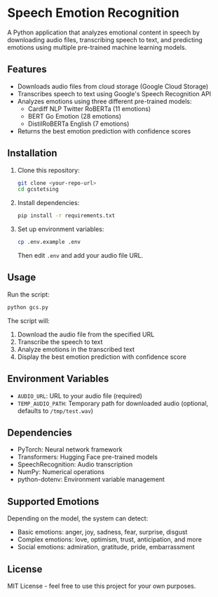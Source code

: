 # Speech Emotion Recognition

A Python application that analyzes emotional content in speech by downloading audio files, transcribing speech to text, and predicting emotions using multiple pre-trained machine learning models.

## Features

- Downloads audio files from cloud storage (Google Cloud Storage)
- Transcribes speech to text using Google's Speech Recognition API
- Analyzes emotions using three different pre-trained models:
  - Cardiff NLP Twitter RoBERTa (11 emotions)
  - BERT Go Emotion (28 emotions)
  - DistilRoBERTa English (7 emotions)
- Returns the best emotion prediction with confidence scores

## Installation

1. Clone this repository:
   ```bash
   git clone <your-repo-url>
   cd gcstetsing
   ```

2. Install dependencies:
   ```bash
   pip install -r requirements.txt
   ```

3. Set up environment variables:
   ```bash
   cp .env.example .env
   ```
   Then edit `.env` and add your audio file URL.

## Usage

Run the script:
```bash
python gcs.py
```

The script will:
1. Download the audio file from the specified URL
2. Transcribe the speech to text
3. Analyze emotions in the transcribed text
4. Display the best emotion prediction with confidence score

## Environment Variables

- `AUDIO_URL`: URL to your audio file (required)
- `TEMP_AUDIO_PATH`: Temporary path for downloaded audio (optional, defaults to `/tmp/test.wav`)

## Dependencies

- PyTorch: Neural network framework
- Transformers: Hugging Face pre-trained models
- SpeechRecognition: Audio transcription
- NumPy: Numerical operations
- python-dotenv: Environment variable management

## Supported Emotions

Depending on the model, the system can detect:
- Basic emotions: anger, joy, sadness, fear, surprise, disgust
- Complex emotions: love, optimism, trust, anticipation, and more
- Social emotions: admiration, gratitude, pride, embarrassment

## License

MIT License - feel free to use this project for your own purposes.
